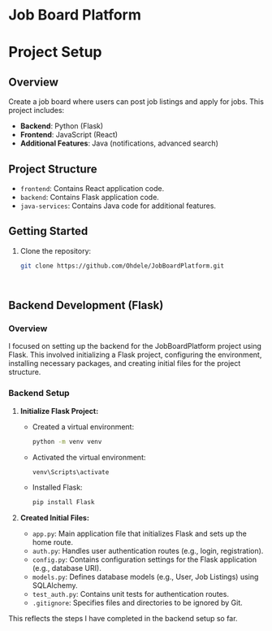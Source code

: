 # Job Board Platform

# Project Setup

## Overview
Create a job board where users can post job listings and apply for jobs. This project includes:
- **Backend**: Python (Flask)
- **Frontend**: JavaScript (React)
- **Additional Features**: Java (notifications, advanced search)

## Project Structure
- `frontend`: Contains React application code.
- `backend`: Contains Flask application code.
- `java-services`: Contains Java code for additional features.

## Getting Started
1. Clone the repository:
   ```bash
   git clone https://github.com/Ohdele/JobBoardPlatform.git




## Backend Development (Flask)

### Overview
I focused on setting up the backend for the JobBoardPlatform project using Flask. This involved initializing a Flask project, configuring the environment, installing necessary packages, and creating initial files for the project structure.

### Backend Setup

1. **Initialize Flask Project:**
   - Created a virtual environment:
     ```bash
     python -m venv venv
     ```
   - Activated the virtual environment:
     ```bash
     venv\Scripts\activate
     ```
   - Installed Flask:
     ```bash
     pip install Flask
     ```

2. **Created Initial Files:**
   - `app.py`: Main application file that initializes Flask and sets up the home route.
   - `auth.py`: Handles user authentication routes (e.g., login, registration).
   - `config.py`: Contains configuration settings for the Flask application (e.g., database URI).
   - `models.py`: Defines database models (e.g., User, Job Listings) using SQLAlchemy.
   - `test_auth.py`: Contains unit tests for authentication routes.
   - `.gitignore`: Specifies files and directories to be ignored by Git.

This reflects the steps I have completed in the backend setup so far.
